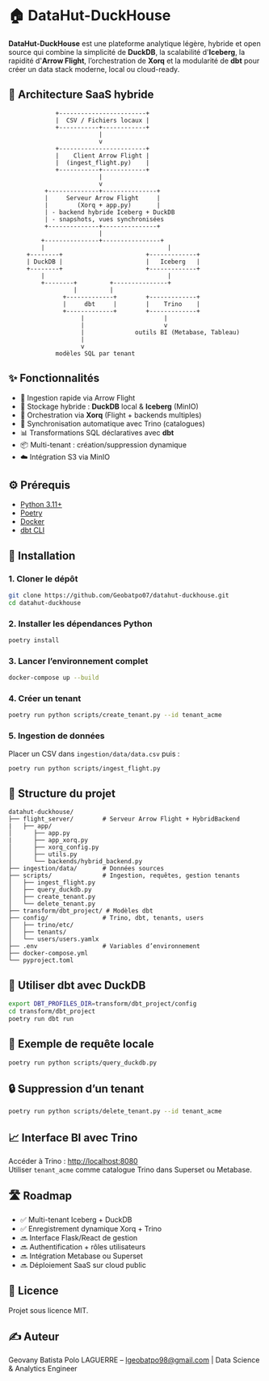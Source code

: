 # 🏠 DataHut-DuckHouse

**DataHut-DuckHouse** est une plateforme analytique légère, hybride et open source qui combine la simplicité de **DuckDB**, la scalabilité d'**Iceberg**, la rapidité d'**Arrow Flight**, l’orchestration de **Xorq** et la modularité de **dbt** pour créer un data stack moderne, local ou cloud-ready.

## 🧱 Architecture SaaS hybride

```
             +------------------------+
             |  CSV / Fichiers locaux |
             +-----------+------------+
                         |
                         v
             +------------------------+
             |    Client Arrow Flight |
             |  (ingest_flight.py)    |
             +-----------+------------+
                         |
                         v
          +--------------+---------------+
          |     Serveur Arrow Flight     |
          |        (Xorq + app.py)       |
          | - backend hybride Iceberg + DuckDB
          | - snapshots, vues synchronisées
          +--------------+---------------+
                         |
         +---------------+----------------+
         |                                  |
     +--------+                       +-------------+
     | DuckDB |                       |   Iceberg   |
     +--------+                       +-------------+
         |                                  |
         +--------+         +---------------+
                  |         |
               +-------------+        +-------------+
               |     dbt     |        |    Trino    |
               +-------------+        +-------------+
                    |                      |
                    |                      v
                    |              outils BI (Metabase, Tableau)
                    |
                    v
             modèles SQL par tenant
```

## ✨ Fonctionnalités

- 🔗 Ingestion rapide via Arrow Flight
- 🐤 Stockage hybride : **DuckDB** local & **Iceberg** (MinIO)
- 🧠 Orchestration via **Xorq** (Flight + backends multiples)
- 🔄 Synchronisation automatique avec Trino (catalogues)
- 📊 Transformations SQL déclaratives avec **dbt**
- 📦 Multi-tenant : création/suppression dynamique
- ☁️ Intégration S3 via MinIO

## ⚙️ Prérequis

- [Python 3.11+](https://www.python.org/downloads/)
- [Poetry](https://python-poetry.org/docs/)
- [Docker](https://www.docker.com/)
- [dbt CLI](https://docs.getdbt.com/dbt-cli/installation)

## 🚀 Installation

### 1. Cloner le dépôt

```bash
git clone https://github.com/Geobatpo07/datahut-duckhouse.git
cd datahut-duckhouse
```

### 2. Installer les dépendances Python

```bash
poetry install
```

### 3. Lancer l’environnement complet

```bash
docker-compose up --build
```

### 4. Créer un tenant

```bash
poetry run python scripts/create_tenant.py --id tenant_acme
```

### 5. Ingestion de données

Placer un CSV dans `ingestion/data/data.csv` puis :

```bash
poetry run python scripts/ingest_flight.py
```

## 📂 Structure du projet

```
datahut-duckhouse/
├── flight_server/        # Serveur Arrow Flight + HybridBackend
|   ├── app/
│      ├── app.py
|      ├── app_xorq.py
│      ├── xorq_config.py
│      ├── utils.py
│      └── backends/hybrid_backend.py
├── ingestion/data/       # Données sources
├── scripts/              # Ingestion, requêtes, gestion tenants
│   ├── ingest_flight.py
│   ├── query_duckdb.py
│   ├── create_tenant.py
│   └── delete_tenant.py
├── transform/dbt_project/ # Modèles dbt
├── config/               # Trino, dbt, tenants, users
│   ├── trino/etc/
│   ├── tenants/
│   └── users/users.yamlx
├── .env                  # Variables d’environnement
├── docker-compose.yml
└── pyproject.toml
```

## 🧠 Utiliser dbt avec DuckDB

```bash
export DBT_PROFILES_DIR=transform/dbt_project/config
cd transform/dbt_project
poetry run dbt run
```

## 🔎 Exemple de requête locale

```bash
poetry run python scripts/query_duckdb.py
```

## 🔒 Suppression d’un tenant

```bash
poetry run python scripts/delete_tenant.py --id tenant_acme
```

## 📈 Interface BI avec Trino

Accéder à Trino : [http://localhost:8080](http://localhost:8080)  
Utiliser `tenant_acme` comme catalogue Trino dans Superset ou Metabase.

## 🛣️ Roadmap

- ✅ Multi-tenant Iceberg + DuckDB
- ✅ Enregistrement dynamique Xorq + Trino
- 🔜 Interface Flask/React de gestion
- 🔜 Authentification + rôles utilisateurs
- 🔜 Intégration Metabase ou Superset
- 🔜 Déploiement SaaS sur cloud public

## 📄 Licence

Projet sous licence MIT.

## ✍️ Auteur

Geovany Batista Polo LAGUERRE – [lgeobatpo98@gmail.com](mailto:lgeobatpo98@gmail.com) | Data Science & Analytics Engineer
